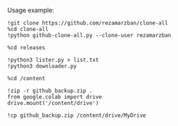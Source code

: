 Usage example:

```
!git clone https://github.com/rezamarzban/clone-all
%cd clone-all
!python github-clone-all.py --clone-user rezamarzban
```

```
%cd releases
```

```
!python3 lister.py > list.txt
!python3 downloader.py
```

```
%cd /content
```

```
!zip -r github_backup.zip .
from google.colab import drive
drive.mount('/content/drive')
```

```
!cp github_backup.zip /content/drive/MyDrive
```
